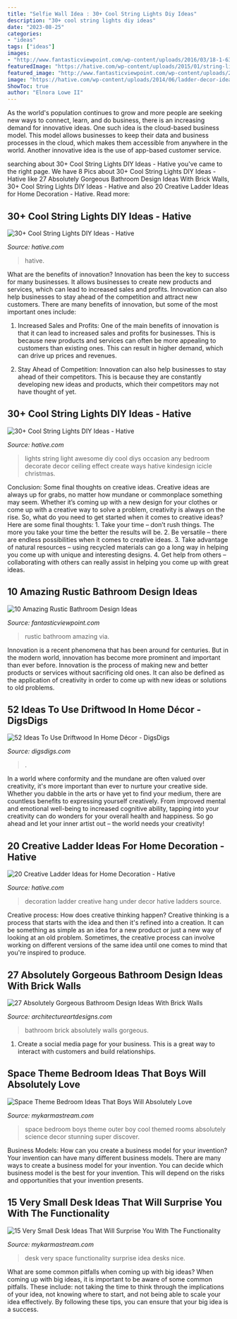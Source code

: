 ```yaml
---
title: "Selfie Wall Idea : 30+ Cool String Lights Diy Ideas"
description: "30+ cool string lights diy ideas"
date: "2023-08-25"
categories:
- "ideas"
tags: ["ideas"]
images:
- "http://www.fantasticviewpoint.com/wp-content/uploads/2016/03/18-1-634x954.jpg"
featuredImage: "https://hative.com/wp-content/uploads/2015/01/string-lights-diy-ideas/6-string-lights-diy-ideas.jpg"
featured_image: "http://www.fantasticviewpoint.com/wp-content/uploads/2016/03/18-1-634x954.jpg"
image: "https://hative.com/wp-content/uploads/2014/06/ladder-decor-ideas/20-ladder-decor-ideas.jpg"
ShowToc: true
author: "Elnora Lowe II"
---
```



As the world's population continues to grow and more people are seeking new ways to connect, learn, and do business, there is an increasing demand for innovative ideas. One such idea is the cloud-based business model. This model allows businesses to keep their data and business processes in the cloud, which makes them accessible from anywhere in the world. Another innovative idea is the use of app-based customer service.

	

		
searching about 30+ Cool String Lights DIY Ideas - Hative you've came to the right page. We have 8 Pics about 30+ Cool String Lights DIY Ideas - Hative like 27 Absolutely Gorgeous Bathroom Design Ideas With Brick Walls, 30+ Cool String Lights DIY Ideas - Hative and also 20 Creative Ladder Ideas for Home Decoration - Hative. Read more:
		
    
## 30+ Cool String Lights DIY Ideas - Hative

<img loading=lazy src="http://hative.com/wp-content/uploads/2015/01/string-lights-diy-ideas/27-string-lights-diy-ideas.jpg" onerror="this.onerror=null;this.src='https://tse2.mm.bing.net/th?id=OIP.oaoiOre59uFKUhHaYEqeIgHaJ5&amp;pid=15.1';" alt="30+ Cool String Lights DIY Ideas - Hative">

_Source: hative.com_

>hative. 

	

What are the benefits of innovation?
Innovation has been the key to success for many businesses. It allows businesses to create new products and services, which can lead to increased sales and profits. Innovation can also help businesses to stay ahead of the competition and attract new customers.
There are many benefits of innovation, but some of the most important ones include:

1) Increased Sales and Profits: One of the main benefits of innovation is that it can lead to increased sales and profits for businesses. This is because new products and services can often be more appealing to customers than existing ones. This can result in higher demand, which can drive up prices and revenues.

2) Stay Ahead of Competition: Innovation can also help businesses to stay ahead of their competitors. This is because they are constantly developing new ideas and products, which their competitors may not have thought of yet.

    
## 30+ Cool String Lights DIY Ideas - Hative

<img loading=lazy src="https://hative.com/wp-content/uploads/2015/01/string-lights-diy-ideas/6-string-lights-diy-ideas.jpg" onerror="this.onerror=null;this.src='https://tse2.mm.bing.net/th?id=OIP.HcKmnDt_NUdBYLV8zCbjSQHaJ6&amp;pid=15.1';" alt="30+ Cool String Lights DIY Ideas - Hative">

_Source: hative.com_

>lights string light awesome diy cool diys occasion any bedroom decorate decor ceiling effect create ways hative kindesign icicle christmas. 

	

Conclusion: Some final thoughts on creative ideas.
Creative ideas are always up for grabs, no matter how mundane or commonplace something may seem. Whether it’s coming up with a new design for your clothes or come up with a creative way to solve a problem, creativity is always on the rise. So, what do you need to get started when it comes to creative ideas? Here are some final thoughts: 1. Take your time – don’t rush things. The more you take your time the better the results will be. 2. Be versatile – there are endless possibilities when it comes to creative ideas. 3. Take advantage of natural resources – using recycled materials can go a long way in helping you come up with unique and interesting designs. 4. Get help from others – collaborating with others can really assist in helping you come up with great ideas. 
    
## 10 Amazing Rustic Bathroom Design Ideas

<img loading=lazy src="http://www.fantasticviewpoint.com/wp-content/uploads/2016/03/18-1-634x954.jpg" onerror="this.onerror=null;this.src='https://tse2.mm.bing.net/th?id=OIP.J9I5QTCAJ4PWaaonit-3pQHaLJ&amp;pid=15.1';" alt="10 Amazing Rustic Bathroom Design Ideas">

_Source: fantasticviewpoint.com_

>rustic bathroom amazing via. 

	

Innovation is a recent phenomena that has been around for centuries. But in the modern world, innovation has become more prominent and important than ever before. Innovation is the process of making new and better products or services without sacrificing old ones. It can also be defined as the application of creativity in order to come up with new ideas or solutions to old problems.

    
## 52 Ideas To Use Driftwood In Home Décor - DigsDigs

<img loading=lazy src="https://www.digsdigs.com/photos/ideas-to-use-driftwood-in-home-decor-35.jpg" onerror="this.onerror=null;this.src='https://tse2.mm.bing.net/th?id=OIP.rIEcS8OP17iq6vXUCIrKkgHaJ4&amp;pid=15.1';" alt="52 Ideas To Use Driftwood In Home Décor - DigsDigs">

_Source: digsdigs.com_

>. 

	

In a world where conformity and the mundane are often valued over creativity, it's more important than ever to nurture your creative side. Whether you dabble in the arts or have yet to find your medium, there are countless benefits to expressing yourself creatively. From improved mental and emotional well-being to increased cognitive ability, tapping into your creativity can do wonders for your overall health and happiness. So go ahead and let your inner artist out – the world needs your creativity!

    
## 20 Creative Ladder Ideas For Home Decoration - Hative

<img loading=lazy src="https://hative.com/wp-content/uploads/2014/06/ladder-decor-ideas/20-ladder-decor-ideas.jpg" onerror="this.onerror=null;this.src='https://tse2.mm.bing.net/th?id=OIP.DnWg652kQc8FWCIogHUlCgHaLI&amp;pid=15.1';" alt="20 Creative Ladder Ideas for Home Decoration - Hative">

_Source: hative.com_

>decoration ladder creative hang under decor hative ladders source. 

	

Creative process: How does creative thinking happen?
Creative thinking is a process that starts with the idea and then it's refined into a creation. It can be something as simple as an idea for a new product or just a new way of looking at an old problem. Sometimes, the creative process can involve working on different versions of the same idea until one comes to mind that you're inspired to produce.

    
## 27 Absolutely Gorgeous Bathroom Design Ideas With Brick Walls

<img loading=lazy src="https://www.architectureartdesigns.com/wp-content/uploads/2014/02/2441-630x945.jpg" onerror="this.onerror=null;this.src='https://tse1.mm.bing.net/th?id=OIP.He0wSaz7VvUM79RWClacCAHaLH&amp;pid=15.1';" alt="27 Absolutely Gorgeous Bathroom Design Ideas With Brick Walls">

_Source: architectureartdesigns.com_

>bathroom brick absolutely walls gorgeous. 

	

1. Create a social media page for your business. This is a great way to interact with customers and build relationships.

    
## Space Theme Bedroom Ideas That Boys Will Absolutely Love

<img loading=lazy src="http://mykarmastream.com/wp-content/uploads/2018/02/space-theme-bedroom-12-.jpg" onerror="this.onerror=null;this.src='https://tse3.mm.bing.net/th?id=OIP.KmEL59G6mAukG4hrm4EOYQHaKD&amp;pid=15.1';" alt="Space Theme Bedroom Ideas That Boys Will Absolutely Love">

_Source: mykarmastream.com_

>space bedroom boys theme outer boy cool themed rooms absolutely science decor stunning super discover. 

	

Business Models: How can you create a business model for your invention?
Your invention can have many different business models. There are many ways to create a business model for your invention. You can decide which business model is the best for your invention. This will depend on the risks and opportunities that your invention presents.

    
## 15 Very Small Desk Ideas That Will Surprise You With The Functionality

<img loading=lazy src="https://mykarmastream.com/wp-content/uploads/2018/01/small-desk-ideas-12.jpg" onerror="this.onerror=null;this.src='https://tse1.mm.bing.net/th?id=OIP.ElxvzQNtoCTkxDXKHcPFjgHaLG&amp;pid=15.1';" alt="15 Very Small Desk Ideas That Will Surprise You With The Functionality">

_Source: mykarmastream.com_

>desk very space functionality surprise idea desks nice. 

	

What are some common pitfalls when coming up with big ideas?
When coming up with big ideas, it is important to be aware of some common pitfalls. These include: not taking the time to think through the implications of your idea, not knowing where to start, and not being able to scale your idea effectively. By following these tips, you can ensure that your big idea is a success.

